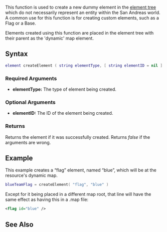 This function is used to create a new dummy element in the [element tree](/docs/element_tree.md "wikilink") which do not necessarily represent an entity within the San Andreas world. A common use for this function is for creating custom elements, such as a Flag or a Base.

Elements created using this function are placed in the element tree with their parent as the 'dynamic' map element.

Syntax
------

``` lua
element createElement ( string elementType, [ string elementID = nil ] )
```

### Required Arguments

-   **elementType:** The type of element being created.

### Optional Arguments

-   **elementID:** The ID of the element being created.

### Returns

Returns the element if it was successfully created. Returns *false* if the arguments are wrong.

Example
-------

This example creates a “flag” element, named “blue”, which will be at the resource's dynamic map.

``` lua
blueTeamFlag = createElement( "flag", "blue" )
```

Except for it being placed in a different map root, that line will have the same effect as having this in a .map file:

``` xml
<flag id="blue" />
```

See Also
--------
